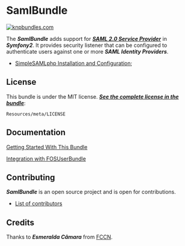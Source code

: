# SamlBundle #

[![knpbundles.com](http://knpbundles.com/pdias/SamlBundle/badge-short)](http://knpbundles.com/pdias/SamlBundle)

The ***SamlBundle*** adds support for [***SAML 2.0 Service Provider***](https://simplesamlphp.org/ "simpleSAMLphp Web Page") in ***Symfony2***. It provides security listener that can be configured to authenticate users against one or more ***SAML Identity Providers***.


- [SimpleSAMLphp Installation and Configuration](https://simplesamlphp.org/docs/stable/simplesamlphp-install "Installation and Configuration");

## License ##

This bundle is under the MIT license. [***See the complete license in the bundle***](https://github.com/pdias/SamlBundle/blob/master/Resources/meta/LICENSE "SamlBundle License"):

    Resources/meta/LICENSE

## Documentation ##

[Getting Started With This Bundle](https://github.com/pdias/SamlBundle/blob/master/Resources/doc/index.md)

[Integration with FOSUserBundle](https://github.com/pdias/SamlBundle/blob/master/Resources/doc/integration_fosuser.md)

## Contributing ##

***SamlBundle*** is an open source project and is open for contributions.

- [List of contributors](https://github.com/pdias/SamlBundle/graphs/contributors)



Credits
------

Thanks to ***Esmeralda Câmara*** from [FCCN](http://www.fccn.pt "Fundação para a Ciência e a Tecnologia"). 

